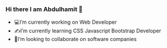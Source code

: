 ### Hi there I am Abdulhamit 👋


-  💻I’m currently working on Web Developer
-  ✍I’m currently learning CSS Javascript Bootstrap Developer
- 🦾I’m looking to collaborate on software companies


